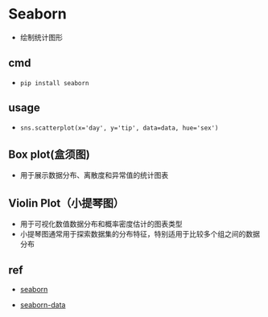 # Seaborn
+ 绘制统计图形


## cmd
+ `pip install seaborn`

## usage
+ `sns.scatterplot(x='day', y='tip', data=data, hue='sex')`



## Box plot(盒须图)
+ 用于展示数据分布、离散度和异常值的统计图表


## Violin Plot（小提琴图）
+ 用于可视化数值数据分布和概率密度估计的图表类型
+ 小提琴图通常用于探索数据集的分布特征，特别适用于比较多个组之间的数据分布

## ref
+ [seaborn](https://itimor.github.io/ml/mllib/Seaborn.html)
<!-- dataset -->
+ [seaborn-data](https://github.com/mwaskom/seaborn-data)